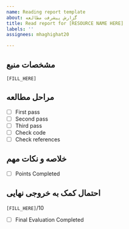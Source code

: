 ```yaml
---
name: Reading report template
about: گزارش پیشرفت مطالعه
title: Read report for [RESOURCE NAME HERE]
labels: ''
assignees: mhaghighat20

---
```


## مشخصات منبع
`[FILL_HERE]`

## مراحل مطالعه
  - [ ] First pass
  - [ ] Second pass
  - [ ] Third pass
  - [ ] Check code
  - [ ] Check references
  
## خلاصه و نکات مهم
  - [ ] Points Completed

 
## احتمال کمک به خروجی نهایی
  `[FILL_HERE]`/10
  - [ ] Final Evaluation Completed
